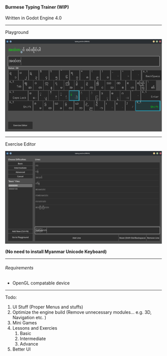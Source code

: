 #### Burmese Typing Trainer (WIP)

Written in Godot Engine 4.0

---

Playground

![](screenshots/Playground.png)

---



Exercise Editor

![](screenshots/ExerciseEditor.png)

**(No need to install Myanmar Unicode Keyboard)**

---

###### Requirements

* OpenGL compatable device

---

Todo:

1. UI Stuff (Proper Menus and stuffs)
2. Optimize the engine build (Remove unnecessary modules... e.g. 3D, Navigation etc. )
3. Mini Games
4. Lessons and Exercies
   1. Basic
   2. Intermediate
   3. Advance
5. Better UI

